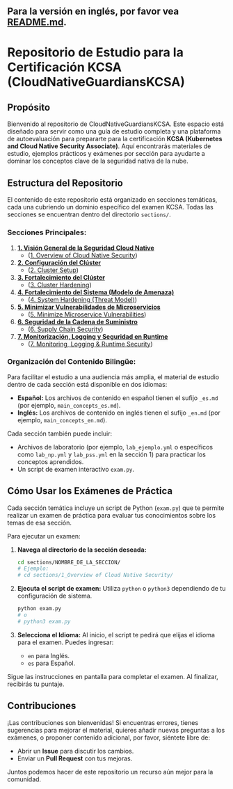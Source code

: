 Para la versión en inglés, por favor vea [README.md](README.md).
---

# Repositorio de Estudio para la Certificación KCSA (CloudNativeGuardiansKCSA)

## Propósito

Bienvenido al repositorio de CloudNativeGuardiansKCSA. Este espacio está diseñado para servir como una guía de estudio completa y una plataforma de autoevaluación para prepararte para la certificación **KCSA (Kubernetes and Cloud Native Security Associate)**. Aquí encontrarás materiales de estudio, ejemplos prácticos y exámenes por sección para ayudarte a dominar los conceptos clave de la seguridad nativa de la nube.

## Estructura del Repositorio

El contenido de este repositorio está organizado en secciones temáticas, cada una cubriendo un dominio específico del examen KCSA. Todas las secciones se encuentran dentro del directorio `sections/`.

### Secciones Principales:

1.  **[1. Visión General de la Seguridad Cloud Native](/es/sections/vision-general-seguridad-cloud-native/)**
    *   ([1. Overview of Cloud Native Security](/sections/overview-cloud-native-security/))
2.  **[2. Configuración del Clúster](/es/sections/2-configuracion-cluster/)**
    *   ([2. Cluster Setup](/sections/cluster-setup/))
3.  **[3. Fortalecimiento del Clúster](/es/sections/fortalecimiento-cluster/)**
    *   ([3. Cluster Hardening](/sections/cluster-hardening/))
4.  **[4. Fortalecimiento del Sistema (Modelo de Amenaza)](/es/sections/fortalecimiento-sistema/)**
    *   ([4. System Hardening (Threat Model)](/sections/system-hardening/))
5.  **[5. Minimizar Vulnerabilidades de Microservicios](/es/sections/minimizar-vulnerabilidades-microservicios/)**
    *   ([5. Minimize Microservice Vulnerabilities](/sections/minimize-microservice-vulnerabilities/))
6.  **[6. Seguridad de la Cadena de Suministro](/es/sections/seguridad-cadena-suministro/)**
    *   ([6. Supply Chain Security](/sections/supply-chain-security/))
7.  **[7. Monitorización, Logging y Seguridad en Runtime](/es/sections/monitorizacion-logging-runtime-seguridad/)**
    *   ([7. Monitoring, Logging & Runtime Security](/sections/monitoring-logging-runtime-security/))

### Organización del Contenido Bilingüe:

Para facilitar el estudio a una audiencia más amplia, el material de estudio dentro de cada sección está disponible en dos idiomas:

*   **Español:** Los archivos de contenido en español tienen el sufijo `_es.md` (por ejemplo, `main_concepts_es.md`).
*   **Inglés:** Los archivos de contenido en inglés tienen el sufijo `_en.md` (por ejemplo, `main_concepts_en.md`).

Cada sección también puede incluir:
*   Archivos de laboratorio (por ejemplo, `lab_ejemplo.yml` o específicos como `lab_np.yml` y `lab_pss.yml` en la sección 1) para practicar los conceptos aprendidos.
*   Un script de examen interactivo `exam.py`.

## Cómo Usar los Exámenes de Práctica

Cada sección temática incluye un script de Python (`exam.py`) que te permite realizar un examen de práctica para evaluar tus conocimientos sobre los temas de esa sección.

Para ejecutar un examen:

1.  **Navega al directorio de la sección deseada:**
    ```bash
    cd sections/NOMBRE_DE_LA_SECCION/
    # Ejemplo:
    # cd sections/1_Overview of Cloud Native Security/
    ```

2.  **Ejecuta el script de examen:**
    Utiliza `python` o `python3` dependiendo de tu configuración de sistema.
    ```bash
    python exam.py
    # o
    # python3 exam.py
    ```

3.  **Selecciona el Idioma:**
    Al inicio, el script te pedirá que elijas el idioma para el examen. Puedes ingresar:
    *   `en` para Inglés.
    *   `es` para Español.

Sigue las instrucciones en pantalla para completar el examen. Al finalizar, recibirás tu puntaje.

## Contribuciones

¡Las contribuciones son bienvenidas! Si encuentras errores, tienes sugerencias para mejorar el material, quieres añadir nuevas preguntas a los exámenes, o proponer contenido adicional, por favor, siéntete libre de:

*   Abrir un **Issue** para discutir los cambios.
*   Enviar un **Pull Request** con tus mejoras.

Juntos podemos hacer de este repositorio un recurso aún mejor para la comunidad.
